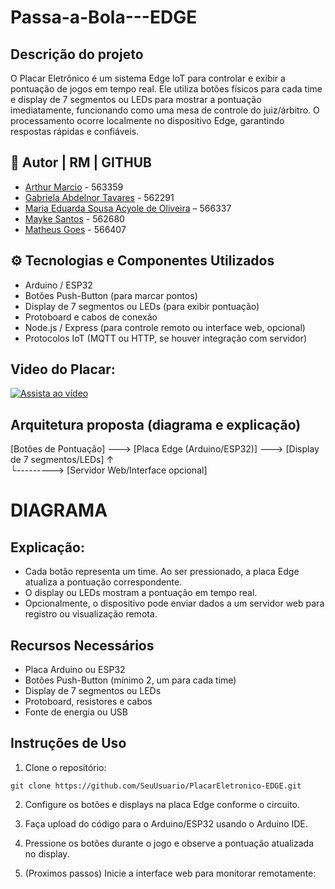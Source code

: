 # Passa-a-Bola---EDGE

## Descrição do projeto
O Placar Eletrônico é um sistema Edge IoT para controlar e exibir a pontuação de jogos em tempo real.
Ele utiliza botões físicos para cada time e display de 7 segmentos ou LEDs para mostrar a pontuação imediatamente, funcionando como uma mesa de controle do juiz/árbitro.
O processamento ocorre localmente no dispositivo Edge, garantindo respostas rápidas e confiáveis.

## 👤 Autor | RM | GITHUB
- [Arthur Marcio](https://github.com/TutuMbs) - 563359
- [Gabriela Abdelnor Tavares](https://github.com/GabihAbdTavares) - 562291
- [Maria Eduarda Sousa Acyole de Oliveira](https://github.com/MariaEduardaAcyole) – 566337
- [Mayke Santos](https://github.com/Maykesantos98) - 562680
- [Matheus Goes](https://github.com/Goes1404) - 566407

## ⚙️ Tecnologias e Componentes Utilizados

- Arduino / ESP32
- Botões Push-Button (para marcar pontos)
- Display de 7 segmentos ou LEDs (para exibir pontuação)
- Protoboard e cabos de conexão
- Node.js / Express (para controle remoto ou interface web, opcional)
- Protocolos IoT (MQTT ou HTTP, se houver integração com servidor)

## Video do Placar:
[![Assista ao vídeo](video-simulador.gif)](https://www.youtube.com/watch?v=FpRyiQhOh0U)

## Arquitetura proposta (diagrama e explicação)

 [Botões de Pontuação] ---> [Placa Edge (Arduino/ESP32)] ---> [Display de 7 segmentos/LEDs]
          ↑                                          
          └---------> [Servidor Web/Interface opcional]


# DIAGRAMA

## Explicação:
- Cada botão representa um time. Ao ser pressionado, a placa Edge atualiza a pontuação correspondente.
- O display ou LEDs mostram a pontuação em tempo real.
- Opcionalmente, o dispositivo pode enviar dados a um servidor web para registro ou visualização remota.

## Recursos Necessários

- Placa Arduino ou ESP32
- Botões Push-Button (mínimo 2, um para cada time)
- Display de 7 segmentos ou LEDs
- Protoboard, resistores e cabos
- Fonte de energia ou USB

## Instruções de Uso

1. Clone o repositório:

```git clone https://github.com/SeuUsuario/PlacarEletronico-EDGE.git```

2. Configure os botões e displays na placa Edge conforme o circuito.

3. Faça upload do código para o Arduino/ESP32 usando o Arduino IDE.

4. Pressione os botões durante o jogo e observe a pontuação atualizada no display.

5. (Proximos passos) Inicie a interface web para monitorar remotamente:
